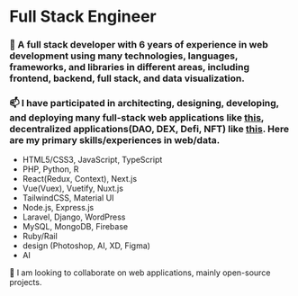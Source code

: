 # Full Stack Engineer

### 🔭 A full stack developer with 6 years of experience in web development using many technologies, languages, frameworks, and libraries in different areas, including frontend, backend, full stack, and data visualization.

### 📫 I have participated in architecting, designing, developing, and deploying many full-stack web applications like [this](https://spoken.io), decentralized applications(DAO, DEX, Defi, NFT) like [this](https://www.klimadao.finance). Here are my primary skills/experiences in web/data.

- HTML5/CSS3, JavaScript, TypeScript
- PHP, Python, R
- React(Redux, Context), Next.js
- Vue(Vuex), Vuetify, Nuxt.js
- TailwindCSS, Material UI
- Node.js, Express.js
- Laravel, Django, WordPress
- MySQL, MongoDB, Firebase
- Ruby/Rail
- design (Photoshop, AI, XD, Figma)
- AI

👯 I am looking to collaborate on web applications, mainly open-source projects.
